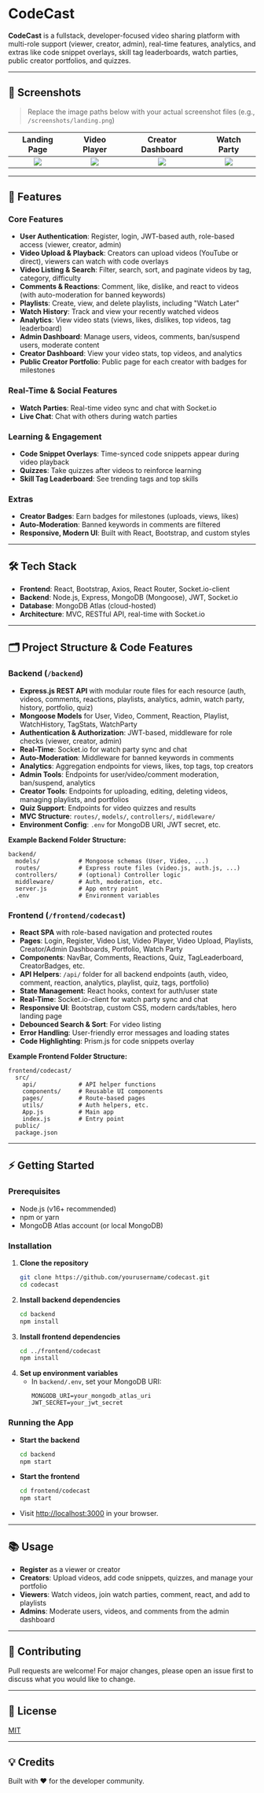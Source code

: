 # CodeCast

**CodeCast** is a fullstack, developer-focused video sharing platform with multi-role support (viewer, creator, admin), real-time features, analytics, and extras like code snippet overlays, skill tag leaderboards, watch parties, public creator portfolios, and quizzes.

---

## 📸 Screenshots

> Replace the image paths below with your actual screenshot files (e.g., `/screenshots/landing.png`)

| Landing Page | Video Player | Creator Dashboard | Watch Party |
|:------------:|:------------:|:----------------:|:-----------:|
| ![](screenshots/landing.png) | ![](screenshots/videoplayer.png) | ![](screenshots/creator_dashboard.png) | ![](screenshots/watchparty.png) |

---

## 🚀 Features

### Core Features
- **User Authentication**: Register, login, JWT-based auth, role-based access (viewer, creator, admin)
- **Video Upload & Playback**: Creators can upload videos (YouTube or direct), viewers can watch with code overlays
- **Video Listing & Search**: Filter, search, sort, and paginate videos by tag, category, difficulty
- **Comments & Reactions**: Comment, like, dislike, and react to videos (with auto-moderation for banned keywords)
- **Playlists**: Create, view, and delete playlists, including "Watch Later"
- **Watch History**: Track and view your recently watched videos
- **Analytics**: View video stats (views, likes, dislikes, top videos, tag leaderboard)
- **Admin Dashboard**: Manage users, videos, comments, ban/suspend users, moderate content
- **Creator Dashboard**: View your video stats, top videos, and analytics
- **Public Creator Portfolio**: Public page for each creator with badges for milestones

### Real-Time & Social Features
- **Watch Parties**: Real-time video sync and chat with Socket.io
- **Live Chat**: Chat with others during watch parties

### Learning & Engagement
- **Code Snippet Overlays**: Time-synced code snippets appear during video playback
- **Quizzes**: Take quizzes after videos to reinforce learning
- **Skill Tag Leaderboard**: See trending tags and top skills

### Extras
- **Creator Badges**: Earn badges for milestones (uploads, views, likes)
- **Auto-Moderation**: Banned keywords in comments are filtered
- **Responsive, Modern UI**: Built with React, Bootstrap, and custom styles

---

## 🛠️ Tech Stack
- **Frontend**: React, Bootstrap, Axios, React Router, Socket.io-client
- **Backend**: Node.js, Express, MongoDB (Mongoose), JWT, Socket.io
- **Database**: MongoDB Atlas (cloud-hosted)
- **Architecture**: MVC, RESTful API, real-time with Socket.io

---

## 🗂️ Project Structure & Code Features

### Backend (`/backend`)
- **Express.js REST API** with modular route files for each resource (auth, videos, comments, reactions, playlists, analytics, admin, watch party, history, portfolio, quiz)
- **Mongoose Models** for User, Video, Comment, Reaction, Playlist, WatchHistory, TagStats, WatchParty
- **Authentication & Authorization**: JWT-based, middleware for role checks (viewer, creator, admin)
- **Real-Time**: Socket.io for watch party sync and chat
- **Auto-Moderation**: Middleware for banned keywords in comments
- **Analytics**: Aggregation endpoints for views, likes, top tags, top creators
- **Admin Tools**: Endpoints for user/video/comment moderation, ban/suspend, analytics
- **Creator Tools**: Endpoints for uploading, editing, deleting videos, managing playlists, and portfolios
- **Quiz Support**: Endpoints for video quizzes and results
- **MVC Structure**: `routes/`, `models/`, `controllers/`, `middleware/`
- **Environment Config**: `.env` for MongoDB URI, JWT secret, etc.

**Example Backend Folder Structure:**
```
backend/
  models/           # Mongoose schemas (User, Video, ...)
  routes/           # Express route files (video.js, auth.js, ...)
  controllers/      # (optional) Controller logic
  middleware/       # Auth, moderation, etc.
  server.js         # App entry point
  .env              # Environment variables
```

### Frontend (`/frontend/codecast`)
- **React SPA** with role-based navigation and protected routes
- **Pages**: Login, Register, Video List, Video Player, Video Upload, Playlists, Creator/Admin Dashboards, Portfolio, Watch Party
- **Components**: NavBar, Comments, Reactions, Quiz, TagLeaderboard, CreatorBadges, etc.
- **API Helpers**: `/api/` folder for all backend endpoints (auth, video, comment, reaction, analytics, playlist, quiz, tags, portfolio)
- **State Management**: React hooks, context for auth/user state
- **Real-Time**: Socket.io-client for watch party sync and chat
- **Responsive UI**: Bootstrap, custom CSS, modern cards/tables, hero landing page
- **Debounced Search & Sort**: For video listing
- **Error Handling**: User-friendly error messages and loading states
- **Code Highlighting**: Prism.js for code snippets overlay

**Example Frontend Folder Structure:**
```
frontend/codecast/
  src/
    api/            # API helper functions
    components/     # Reusable UI components
    pages/          # Route-based pages
    utils/          # Auth helpers, etc.
    App.js          # Main app
    index.js        # Entry point
  public/
  package.json
```

---

## ⚡ Getting Started

### Prerequisites
- Node.js (v16+ recommended)
- npm or yarn
- MongoDB Atlas account (or local MongoDB)

### Installation
1. **Clone the repository**
   ```bash
   git clone https://github.com/yourusername/codecast.git
   cd codecast
   ```
2. **Install backend dependencies**
   ```bash
   cd backend
   npm install
   ```
3. **Install frontend dependencies**
   ```bash
   cd ../frontend/codecast
   npm install
   ```
4. **Set up environment variables**
   - In `backend/.env`, set your MongoDB URI:
     ```env
     MONGODB_URI=your_mongodb_atlas_uri
     JWT_SECRET=your_jwt_secret
     ```

### Running the App
- **Start the backend**
  ```bash
  cd backend
  npm start
  ```
- **Start the frontend**
  ```bash
  cd frontend/codecast
  npm start
  ```
- Visit [http://localhost:3000](http://localhost:3000) in your browser.

---

## 📚 Usage
- **Register** as a viewer or creator
- **Creators**: Upload videos, add code snippets, quizzes, and manage your portfolio
- **Viewers**: Watch videos, join watch parties, comment, react, and add to playlists
- **Admins**: Moderate users, videos, and comments from the admin dashboard

---

## 🤝 Contributing
Pull requests are welcome! For major changes, please open an issue first to discuss what you would like to change.

---

## 📄 License
[MIT](LICENSE)

---

## 💡 Credits
Built with ❤️ for the developer community.